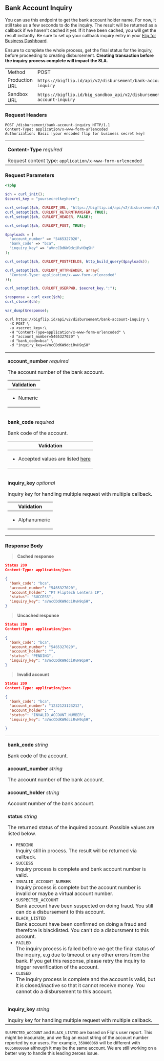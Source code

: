 <div></div>

## Bank Account Inquiry

You can use this endpoint to get the bank account holder name. For now, it still take us a few seconds to do the inquiry. The result will be returned as a callback if we haven't cached it yet. If it have been cached, you will get the result instantly. Be sure to set up your callback inquiry entry in your <a href="https://business.flip.id/settings/api-setting" target="_blank" rel="noopener noreferrer">Flip for Business Dashboard</a>.

<aside class="notice">
  <p>
    Ensure to complete the whole process, get the final status for the inquiry, before proceeding to creating disbursement. <strong>Creating transaction before the inquiry process complete will impact the SLA.</strong>
  </p>
</aside>

<table>
  <tbody>
    <tr>
      <td>Method</td>
      <td><span class="method post">POST</span></td>
    </tr>
    <tr>
      <td>Production URL</td>
      <td><code>https://bigflip.id/api/v2/disbursement/bank-account-inquiry</code></td>
    </tr>
    <tr>
      <td>Sandbox URL</td>
      <td><code>https://bigflip.id/big_sandbox_api/v2/disbursement/bank-account-inquiry</code></td>
    </tr>
  </tbody>
</table>

<h3 id="bank-account-inquiry-request-headers">Request Headers</h3>

```http
POST /disbursement/bank-account-inquiry HTTP/1.1
Content-Type: application/x-www-form-urlencoded
Authorization: Basic [your encoded flip for business secret key]
```

<table>
  <tbody>
    <tr>
      <td>
        <p><b>Content-Type</b> <em>required</em></p>
        Request content type: <code>application/x-www-form-urlencoded</code>
      </td>
    </tr>
  </tbody>
</table>

<h3 id="bank-account-inquiry-request-parameters">Request Parameters</h3>

```php
<?php

$ch = curl_init();
$secret_key = "yoursecretkeyhere";

curl_setopt($ch, CURLOPT_URL, "https://bigflip.id/api/v2/disbursement/bank-account-inquiry");
curl_setopt($ch, CURLOPT_RETURNTRANSFER, TRUE);
curl_setopt($ch, CURLOPT_HEADER, FALSE);

curl_setopt($ch, CURLOPT_POST, TRUE);

$payloads = [
  "account_number" => "5465327020",
  "bank_code" => "bca",
  "inquiry_key" => "aVncCDdKW9dciRvH9qSH"
];

curl_setopt($ch, CURLOPT_POSTFIELDS, http_build_query($payloads));

curl_setopt($ch, CURLOPT_HTTPHEADER, array(
  "Content-Type: application/x-www-form-urlencoded"
));

curl_setopt($ch, CURLOPT_USERPWD, $secret_key.":");

$response = curl_exec($ch);
curl_close($ch);

var_dump($response);
```

```shell
curl https://bigflip.id/api/v2/disbursement/bank-account-inquiry \
  -X POST \
  -u <secret_key>:\
  -H "Content-Type=application/x-www-form-urlencoded" \
  -d "account_number=5465327020" \
  -d "bank_code=bca" \
  -d "inquiry_key=aVncCDdKW9dciRvH9qSH"
```

<table>
  <tbody>
    <tr>
      <td>
        <p><b>account_number</b> <em>required</em></p>
        The account number of the bank account.
        <table class="validation-table">
          <thead>
            <tr>
              <th>Validation</th>
            </tr>
          </thead>
          <tbody>
            <tr>
              <td>
                <ul>
                  <li>Numeric</li>
                </ul>
              </td>
            </tr>
          </tbody>
        </table>
      </td>
    </tr>
    <tr>
      <td>
        <p><b>bank_code</b> <em>required</em></p>
        Bank code of the account.
        <table class="validation-table">
          <thead>
            <tr>
              <th>Validation</th>
            </tr>
          </thead>
          <tbody>
            <tr>
              <td>
                <ul>
                  <li>Accepted values are listed <a href="#destination-bank">here</a></li>
                </ul>
              </td>
            </tr>
          </tbody>
        </table>
      </td>
    </tr>
    <tr>
      <td>
        <p><b>inquiry_key</b> <em>optional</em></p>
        Inquiry key for handling multiple request with multiple callback.
        <table class="validation-table">
          <thead>
            <tr>
              <th>Validation</th>
            </tr>
          </thead>
          <tbody>
            <tr>
              <td>
                <ul>
                  <li>Alphanumeric</li>
                </ul>
              </td>
            </tr>
          </tbody>
        </table>
      </td>
    </tr>
  </tbody>
</table>

<h3 id="bank-account-inquiry-response-body">Response Body</h3>

> **Cached response**

```json
Status 200
Content-Type: application/json

{
  "bank_code": "bca",
  "account_number": "5465327020",
  "account_holder": "PT Fliptech Lentera IP",
  "status": "SUCCESS",
  "inquiry_key": "aVncCDdKW9dciRvH9qSH",
}
```

> **Uncached response**

```json
Status 200
Content-Type: application/json

{
  "bank_code": "bca",
  "account_number": "5465327020",
  "account_holder": "",
  "status": "PENDING",
  "inquiry_key": "aVncCDdKW9dciRvH9qSH",
}
```

> **Invalid account**

```json
Status 200
Content-Type: application/json

{
  "bank_code": "bca",
  "account_number": "1232123123212",
  "account_holder": "",
  "status": "INVALID_ACCOUNT_NUMBER",
  "inquiry_key": "aVncCDdKW9dciRvH9qSH",

}
```

<table>
  <tbody>
    <tr>
      <td>
        <p><b>bank_code</b> <em>string</em></p>
        Bank code of the account.
      </td>
    </tr>
    <tr>
      <td>
        <p><b>account_number</b> <em>string</em></p>
        The account number of the bank account.
      </td>
    </tr>
    <tr>
      <td>
        <p><b>account_holder</b> <em>string</em></p>
        Account number of the bank account.
      </td>
    </tr>
    <tr>
      <td>
        <p><b>status</b> <em>string</em></p>
        The returned status of the inquired account. Possible values are listed below.<br>
        <ul>
          <li><code>PENDING</code><br>Inquiry still in process. The result will be returned via callback.</li>
          <li><code>SUCCESS</code><br>Inquiry process is complete and bank account number is valid.</li>
          <li><code>INVALID_ACCOUNT_NUMBER</code><br>Inquiry process is complete but the account number is invalid or maybe a virtual account number.</li>
          <li><code>SUSPECTED_ACCOUNT</code><br>Bank account have been suspected on doing fraud. You still can do a disbursement to this account.</li>
          <li><code>BLACK_LISTED</code><br>Bank account have been confirmed on doing a fraud and therefore is blacklisted. You can't do a disbursment to this account.</li>
          <li><code>FAILED</code><br>The inquiry process is failed before we get the final status of the inquiry, e.g due to timeout or any other errors from the bank. If you get this response, please retry the inquiry to trigger reverification of the account.</li>
          <li><code>CLOSED</code><br>The inquiry process is complete and the account is valid, but it is closed/inactive so that it cannot receive money. You cannot do a disbursement to this account.</li>
        </ul>
      </td>
    </tr>
    <tr>
      <td>
        <p><b>inquiry_key</b> <em>string</em></p>
        Inquiry key for handling multiple request with multiple callback.
      </td>
    </tr>
  </tbody>
</table>

<aside class="danger">
  <p>
    <code class="prettyprint">SUSPECTED_ACCOUNT</code> and <code class="prettyprint">BLACK_LISTED</code> are based on Flip's user report.  This might be inacurrate, and we flag an exact string of the account number reported by our users. For example, <code class="prettyprint">350000069</code> will be different with <code class="prettyprint">00350000069</code> although it may be the same account. We are still working on a better way to handle this leading zeroes issue.
  </p>
</aside>
